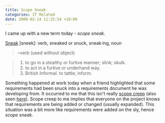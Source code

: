 ```yaml
---
title: Scope Sneak
categories: IT Related
date: 2008-02-14 11:25:54 +10:00
---
```


I came up with a new term today - _scope sneak_. 

[Sneak][0] \[sneek\]: verb, sneaked or snuck, sneak·ing, noun 

> –verb (used without object) 

> 1. to go in a stealthy or furtive manner; slink; skulk.
> 1. to act in a furtive or underhand way.
> 1. British Informal. to tattle; inform.

Something happened at work today when a friend highlighted that some requirements had been snuck into a requirements document he was developing from. It occurred to me that this isn't really [scope creep][1] (also seen [here][2]). Scope creep to me implies that everyone on the project knows that requirements are being added or changed (usually expanded). This situation was a bit more like requirements were added on the sly, hence _scope sneak_.

[0]: http://dictionary.reference.com/browse/sneak
[1]: http://en.wikipedia.org/wiki/Functionality_creep
[2]: http://paulstovell.net/blog/index.php/software-super-villain-2-the-scope-creep/

